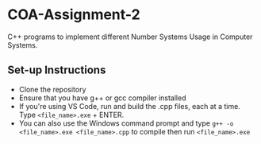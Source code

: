 # COA-Assignment-2
C++ programs to implement different Number Systems Usage in Computer Systems.

## Set-up Instructions
+ Clone the repository
+ Ensure that you have g++ or gcc compiler installed
+ If you're using VS Code, run and build the .cpp files, each at a time. Type `<file_name>.exe` + ENTER.
+ You can also use the Windows command prompt and type `g++ -o <file_name>.exe <file_name>.cpp` to compile then run `<file_name>.exe`
